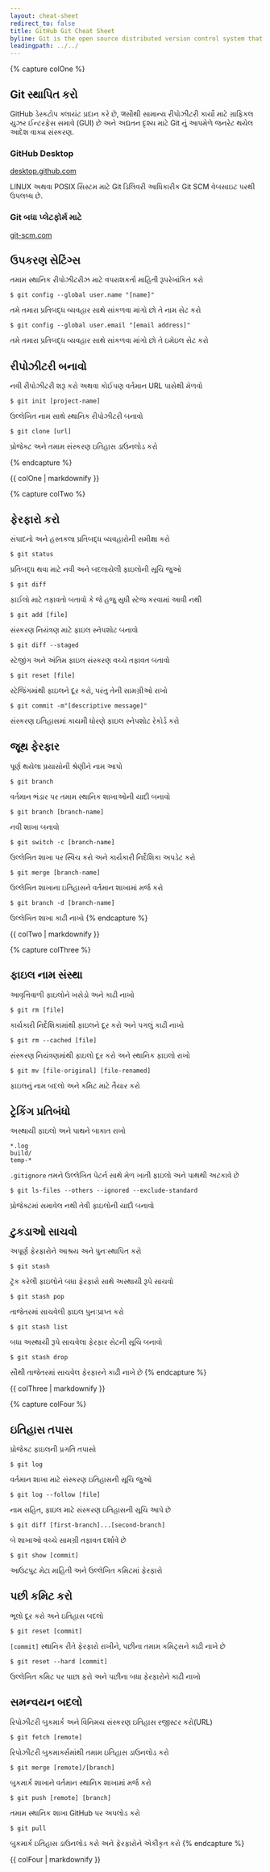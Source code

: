 ```yaml
---
layout: cheat-sheet
redirect_to: false
title: GitHub Git Cheat Sheet
byline: Git is the open source distributed version control system that facilitates GitHub activities on your laptop or desktop. This cheat sheet summarizes commonly used Git command line instructions for quick reference.
leadingpath: ../../
---
```


{% capture colOne %}
## Git સ્થાપિત કરો
GitHub ડેસ્કટોપ ક્લાયંટ પ્રદાન કરે છે, जસૌથી સામાન્ય રીપોઝીટરી કાર્યો માટે ગ્રાફિકલ યુઝર ઈન્ટરફેસ સમાવે (GUI) છે અને અદ્યતન દૃશ્ય માટે Git નું આપમેળે જનરેટ થયેલ આદેશ વાક્ય સંસ્કરણ.

### GitHub Desktop
[desktop.github.com](https://desktop.github.com)

LINUX અથવા POSIX સિસ્ટમ માટે Git ડિલિવરી આધિકારીક Git SCM વેબસાઇટ પરથી ઉપલબ્ધ છે.

### Git બધા પ્લેટફોર્મ માટે
[git-scm.com](https://git-scm.com)

## ઉપકરણ સેટિંગ્સ
તમામ સ્થાનિક રીપોઝીટરીઝ માટે વપરાશકર્તા માહિતી રૂપરેખાંકિત કરો

```$ git config --global user.name "[name]"```

તમે તમારા પ્રતિબદ્ધ વ્યવહાર સાથે સાંકળવા માંગો છો તે નામ સેટ કરો


```$ git config --global user.email "[email address]"```

તમે તમારા પ્રતિબદ્ધ વ્યવહાર સાથે સાંકળવા માંગો છો તે ઇમેઇલ સેટ કરો


## રીપોઝીટરી બનાવો

નવી રીપોઝીટરી શરૂ કરો અથવા કોઈપણ વર્તમાન URL પાસેથી મેળવો


```$ git init [project-name]```

ઉલ્લેખિત નામ સાથે સ્થાનિક રીપોઝીટરી બનાવો


```$ git clone [url]```

પ્રોજેક્ટ અને તમામ સંસ્કરણ ઇતિહાસ ડાઉનલોડ કરો

{% endcapture %}
<div class="col-md-6">
{{ colOne | markdownify }}
</div>


{% capture colTwo %}

## ફેરફારો કરો
સંપાદનો અને હસ્તકલા પ્રતિબદ્ધ વ્યવહારોની સમીક્ષા કરો


```$ git status```

પ્રતિબદ્ધ થવા માટે નવી અને બદલાયેલી ફાઇલોની સૂચિ જુઓ


```$ git diff```

ફાઈલો માટે તફાવતો બતાવો કે જે હજુ સુધી સ્ટેજ કરવામાં આવી નથી


```$ git add [file]```

સંસ્કરણ નિયંત્રણ માટે ફાઇલ સ્નેપશોટ બનાવો


```$ git diff --staged```

સ્ટેજીંગ અને અંતિમ ફાઇલ સંસ્કરણ વચ્ચે તફાવત બતાવો


```$ git reset [file]```

સ્ટેજિંગમાંથી ફાઇલને દૂર કરો, પરંતુ તેની સામગ્રીઓ રાખો


```$ git commit -m"[descriptive message]"```

સંસ્કરણ ઇતિહાસમાં કાયમી ધોરણે ફાઇલ સ્નેપશોટ રેકોર્ડ કરો

## જૂથ ફેરફાર
પૂર્ણ થયેલા પ્રયાસોની શ્રેણીને નામ આપો


```$ git branch```

વર્તમાન ભંડાર પર તમામ સ્થાનિક શાખાઓની યાદી બનાવો


```$ git branch [branch-name]```

નવી શાખા બનાવો


```$ git switch -c [branch-name]```

ઉલ્લેખિત શાખા પર સ્વિચ કરો અને કાર્યકારી નિર્દેશિકા અપડેટ કરો


```$ git merge [branch-name]```

ઉલ્લેખિત શાખાના ઇતિહાસને વર્તમાન શાખામાં મર્જ કરો


```$ git branch -d [branch-name]```

ઉલ્લેખિત શાખા કાઢી નાખો
{% endcapture %}
<div class="col-md-6">
{{ colTwo | markdownify }}
</div>
<div class="clearfix"></div>


{% capture colThree %}
## ફાઇલ નામ સંસ્થા
આવૃત્તિવાળી ફાઇલોને ખસેડો અને કાઢી નાખો


```$ git rm [file]```

કાર્યકારી નિર્દેશિકામાંથી ફાઇલને દૂર કરો અને પગલું કાઢી નાખો


```$ git rm --cached [file]```

સંસ્કરણ નિયંત્રણમાંથી ફાઇલો દૂર કરો અને સ્થાનિક ફાઇલો રાખો


```$ git mv [file-original] [file-renamed]```

ફાઇલનું નામ બદલો અને કમિટ માટે તૈયાર કરો

## ટ્રેકિંગ પ્રતિબંધો
અસ્થાયી ફાઇલો અને પાથને બાકાત રાખો

```
*.log
build/
temp-*
```

`.gitignore` તમને ઉલ્લેખિત પેટર્ન સાથે મેળ ખાતી ફાઇલો અને પાથથી અટકાવે છે


```$ git ls-files --others --ignored --exclude-standard```

પ્રોજેક્ટમાં સમાવેલ નથી તેવી ફાઇલોની યાદી બનાવો

## ટુકડાઓ સાચવો
અપૂર્ણ ફેરફારોને આશ્રય અને પુનઃસ્થાપિત કરો


```$ git stash```

ટ્રૅક કરેલી ફાઇલોને બધા ફેરફારો સાથે અસ્થાયી રૂપે સાચવો


```$ git stash pop```

તાજેતરમાં સાચવેલી ફાઇલ પુનઃપ્રાપ્ત કરો


```$ git stash list```

બધા અસ્થાયી રૂપે સાચવેલા ફેરફાર સેટની સૂચિ બનાવો


```$ git stash drop```

સૌથી તાજેતરમાં સાચવેલ ફેરફારને કાઢી નાખે છે
{% endcapture %}
<div class="col-md-6">
{{ colThree | markdownify }}
</div>

{% capture colFour %}
## ઇતિહાસ તપાસ
પ્રોજેક્ટ ફાઇલની પ્રગતિ તપાસો


```$ git log```

વર્તમાન શાખા માટે સંસ્કરણ ઇતિહાસની સૂચિ જુઓ


```$ git log --follow [file]```

નામ સહિત, ફાઇલ માટે સંસ્કરણ ઇતિહાસની સૂચિ આપે છે


```$ git diff [first-branch]...[second-branch]```

બે શાખાઓ વચ્ચે સામગ્રી તફાવત દર્શાવે છે


```$ git show [commit]```

આઉટપુટ મેટા માહિતી અને ઉલ્લેખિત કમિટમાં ફેરફારો

## પછી કમિટ કરો
ભૂલો દૂર કરો અને ઇતિહાસ બદલો


```$ git reset [commit]```

`[commit]` સ્થાનિક રીતે ફેરફારો રાખીને, પછીના તમામ કમિટ્સને કાઢી નાખે છે


```$ git reset --hard [commit]```

ઉલ્લેખિત કમિટ પર પાછા ફરો અને પછીના બધા ફેરફારોને કાઢી નાખો

## સમન્વયન બદલો
રિપોઝીટરી બુકમાર્ક અને વિનિમય સંસ્કરણ ઇતિહાસ રજીસ્ટર કરો(URL)


```$ git fetch [remote]```

રિપોઝીટરી બુકમાર્ક્સમાંથી તમામ ઇતિહાસ ડાઉનલોડ કરો


```$ git merge [remote]/[branch]```

બુકમાર્ક શાખાને વર્તમાન સ્થાનિક શાખામાં મર્જ કરો


```$ git push [remote] [branch]```

તમામ સ્થાનિક શાખા GitHub પર અપલોડ કરો


```$ git pull```

બુકમાર્ક ઇતિહાસ ડાઉનલોડ કરો અને ફેરફારોને એકીકૃત કરો
{% endcapture %}
<div class="col-md-6">
{{ colFour | markdownify }}
</div>
